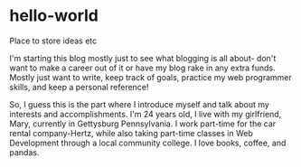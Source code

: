 # hello-world
Place to store ideas etc 


I'm starting this blog mostly just to see what blogging is all about- don't want to make a career out of it or have my  blog rake in any extra funds. Mostly just want to write, keep track of goals, practice my web programmer skills, and keep a personal reference!

So, I guess this is the part where I introduce myself and talk about my interests and accomplishments. I'm 24 years old, I live with my girlfriend, Mary, currently in Gettysburg Pennsylvania. I work part-time for the car rental company-Hertz, while also taking part-time classes in Web Development through a local community college. I love books, coffee, and pandas.

